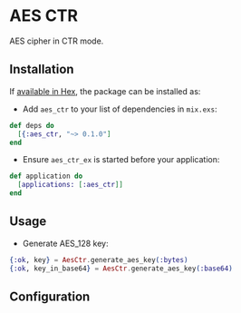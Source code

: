 # AES CTR

AES cipher in CTR mode.

## Installation

If [available in Hex](https://hex.pm/docs/publish), the package can be installed as:

* Add `aes_ctr` to your list of dependencies in `mix.exs`:

```elixir
def deps do
  [{:aes_ctr, "~> 0.1.0"]
end
```

* Ensure `aes_ctr_ex` is started before your application:

```elixir
def application do
  [applications: [:aes_ctr]]
end
```

## Usage

* Generate AES_128 key:

```elixir
{:ok, key} = AesCtr.generate_aes_key(:bytes)
{:ok, key_in_base64} = AesCtr.generate_aes_key(:base64)
```

## Configuration
